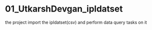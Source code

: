 # 01_UtkarshDevgan_ipldatset
the project import the ipldatset(csv) and perform data query tasks on it
